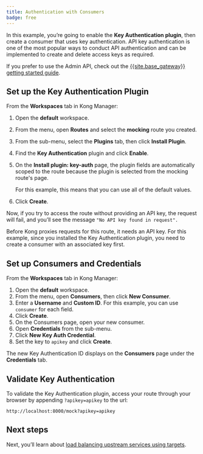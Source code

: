 ```yaml
---
title: Authentication with Consumers
badge: free
---
```


In this example, you’re going to enable the **Key Authentication plugin**, then create a consumer that uses key authentication. API key authentication is one of the most popular ways to conduct API authentication and can be implemented to create and delete access keys as required.

If you prefer to use the Admin API, check out the [{{site.base_gateway}} getting started guide](/gateway/latest/get-started/key-authentication/).

## Set up the Key Authentication Plugin

From the **Workspaces** tab in Kong Manager:

1. Open the **default** workspace.
2. From the menu, open **Routes** and select the **mocking** route you created.
4. From the sub-menu, select the **Plugins** tab, then click **Install Plugin**.
5. Find the **Key Authentication** plugin and click **Enable**.
6. On the **Install plugin: key-auth** page, the plugin fields are automatically scoped to the route because the plugin is selected from the mocking route's page.

    For this example, this means that you can use all of the default values.
7. Click **Create**.

Now, if you try to access the route without providing an API key, the request will fail, and you’ll see the message `"No API key found in request".`

Before Kong proxies requests for this route, it needs an API key. For this example, since you installed the Key Authentication plugin, you need to create a consumer with an associated key first.


## Set up Consumers and Credentials

From the **Workspaces** tab in Kong Manager:

1. Open the **default** workspace.
2. From the menu, open **Consumers**, then click **New Consumer**.
3. Enter a **Username** and **Custom ID**. For this example, you can use `consumer` for each field.
4. Click **Create**.
5. On the Consumers page, open your new consumer.
6. Open **Credentials** from the sub-menu.
7. Click **New Key Auth Credential**.
8. Set the key to `apikey` and click **Create**.

The new Key Authentication ID displays on the **Consumers** page under the **Credentials** tab.

## Validate Key Authentication

To validate the Key Authentication plugin, access your route through your browser by appending `?apikey=apikey` to the url:

```
http://localhost:8000/mock?apikey=apikey
```

## Next steps

Next, you’ll learn about [load balancing upstream services using targets](/gateway/{{page.release}}/kong-manager/get-started/load-balancing/).
